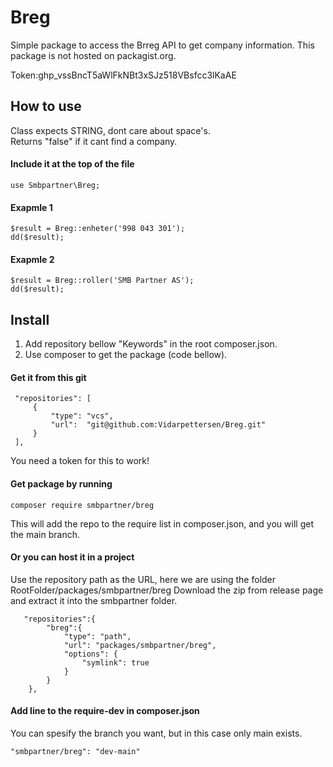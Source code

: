 # Breg
Simple package to access the Brreg API to get company information. This package is not hosted on packagist.org.

Token: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
  
  
## How to use
Class expects STRING, dont care about space's.  
Returns "false" if it cant find a company.
  
#### Include it at the top of the file
```
use Smbpartner\Breg;
```

#### Exapmle 1
```
$result = Breg::enheter('998 043 301');
dd($result);
```
#### Exapmle 2
```
$result = Breg::roller('SMB Partner AS');
dd($result);
```


## Install
1. Add repository bellow "Keywords" in the root composer.json. 
2. Use composer to get the package (code bellow).
  
#### Get it from this git
```
 "repositories": [
     {
         "type": "vcs",
         "url":  "git@github.com:Vidarpettersen/Breg.git"
     }
 ],
```
You need a token for this to work!

#### Get package by running
```
composer require smbpartner/breg
```
This will add the repo to the require list in composer.json, and you will get the main branch.

  
#### Or you can host it in a project  
Use the repository path as the URL, here we are using the folder RootFolder/packages/smbpartner/breg 
Download the zip from release page and extract it into the smbpartner folder.  
```
   "repositories":{
        "breg":{
            "type": "path",
            "url": "packages/smbpartner/breg",
            "options": {
                "symlink": true
            }
        }
    },
```

#### Add line to the require-dev in composer.json
You can spesify the branch you want, but in this case only main exists.
```
"smbpartner/breg": "dev-main"
```

